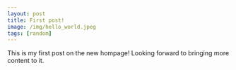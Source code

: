 ```yaml
---
layout: post
title: First post!
image: /img/hello_world.jpeg
tags: [random]
---
```


This is my first post on the new hompage! Looking forward to bringing more content to it.
